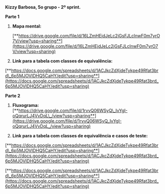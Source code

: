 **Kizzy Barbosa, 5o grupo \- 2º sprint.**

**Parte 1**

1. **Mapa mental:**

   [**https://drive.google.com/file/d/16LZmHEjdJeLc2jGsFJLclnwF0m7yrO7V/view?usp=sharing**](https://drive.google.com/file/d/16LZmHEjdJeLc2jGsFJLclnwF0m7yrO7V/view?usp=sharing)

   

2. **Link para a tabela com classes de equivalência:**

[**https://docs.google.com/spreadsheets/d/1ACJkcZdXjdeTykpe49Rfat3brd\_6p5MJOVIDHQ5CaHY/edit?usp=sharing**](https://docs.google.com/spreadsheets/d/1ACJkcZdXjdeTykpe49Rfat3brd_6p5MJOVIDHQ5CaHY/edit?usp=sharing)

**Parte 2**

1. **Fluxograma:**  
   [**https://drive.google.com/file/d/1rvvQ06WSyQ\_IvYgI-oQqrurLJ4VvDqL\_/view?usp=sharing**](https://drive.google.com/file/d/1rvvQ06WSyQ_IvYgI-oQqrurLJ4VvDqL_/view?usp=sharing)  
     
2. **Link para a tabela com classes de equivalência e casos de teste:**

[**https://docs.google.com/spreadsheets/d/1ACJkcZdXjdeTykpe49Rfat3brd\_6p5MJOVIDHQ5CaHY/edit?usp=sharing**](https://docs.google.com/spreadsheets/d/1ACJkcZdXjdeTykpe49Rfat3brd_6p5MJOVIDHQ5CaHY/edit?usp=sharing)

[**https://docs.google.com/spreadsheets/d/1ACJkcZdXjdeTykpe49Rfat3brd\_6p5MJOVIDHQ5CaHY/edit?usp=sharing**](https://docs.google.com/spreadsheets/d/1ACJkcZdXjdeTykpe49Rfat3brd_6p5MJOVIDHQ5CaHY/edit?usp=sharing)  
